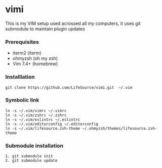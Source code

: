 # vimi
This is my VIM setup used acrossed all my computers, it uses git submodule to maintain plugin updates

### Prerequisites

- iterm2   (iterm)
- ohmyzsh  (oh my zsh)
- Vim 7.4+ (homebrew)

### Installlation

```
git clone https://github.com/LifeSource/vimi.git  ~/.vim
```

### Symbolic link

```
ln -s ~/.vim/vimrc ~/.vimrc
ln -s ~/.vim/zshrc ~/.zshrc
ln -s ~/.vim/eslintrc ~/.eslintrc
ln -s ~/.vim/editorconfig ~/.editorconfig
ln -s ~/.vim/lifesource.zsh-theme ~/.ohmyzsh/themes/lifesource.zsh-theme
```

### Submodule installation
```
1. git submodule init
2. git submodule update
```
